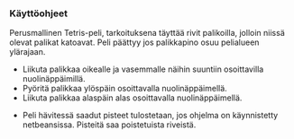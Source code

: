 ### Käyttöohjeet

Perusmallinen Tetris-peli, tarkoituksena täyttää rivit palikoilla, jolloin niissä olevat palikat katoavat. Peli päättyy jos palikkapino osuu pelialueen ylärajaan.

* Liikuta palikkaa oikealle ja vasemmalle näihin suuntiin osoittavilla nuolinäppäimillä.
* Pyöritä palikkaa ylöspäin osoittavalla nuolinäppäimellä.
* Liikuta palikkaa alaspäin alas osoittavalla nuolinäppäimellä.

+ Peli hävitessä saadut pisteet tulostetaan, jos ohjelma on käynnistetty netbeansissa. Pisteitä saa poistetuista riveistä.
